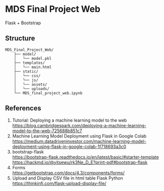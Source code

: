 # MDS Final Project Web

Flask + Bootstrap

## Structure

```
MDS_Final_Project_Web/
    ├── model/
    │   └── model.pkl
    ├── templates/
    │   └── main.html
    ├── static/
    │   └── css/
    │   └── js/
    │   └── assets/
    │   └── uploads/
    └── MDS_final_project_web.ipynb
```


## References

1. Tutorial: Deploying a machine learning model to the web<br/>https://blog.cambridgespark.com/deploying-a-machine-learning-model-to-the-web-725688b851c7
2. Machine Learning Model Deployment using Flask in Google Colab<br/>https://medium.datadriveninvestor.com/machine-learning-model-deployment-using-flask-in-google-colab-1f718693a3c0
3. bootstrap-flask<br/>https://bootstrap-flask.readthedocs.io/en/latest/basic/#starter-template<br/>https://hackmd.io/@yitsewu/rk3Ne_D_E?print-pdf#bootstrap-flask
4. Forms<br/>https://getbootstrap.com/docs/4.3/components/forms/
4. Upload and Display CSV file in html table Flask Python<br/>https://thinkinfi.com/flask-upload-display-file/

